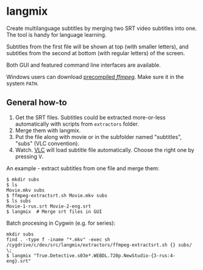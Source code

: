 # langmix

Create multilanguage subtitles by merging two SRT video subtitles into one.
The tool is handy for language learning.

Subtitles from the first file will be shown at top (with smaller letters),
and subtitles from the second at bottom (with regular letters) of the screen.

Both GUI and featured command line interfaces are available.

Windows users can download [precompiled *ffmpeg*](https://ffmpeg.org/download.html). Make sure it in the system `PATH`.

## General how-to

1. Get the SRT files. Subtitles could be extracted more-or-less automatically with scripts from `extractors` folder.
2. Merge them with langmix.
3. Put the file along with movie or in the subfolder named "subtitles", "subs" (VLC convention).
4. Watch. [VLC](https://videolan.org) will load subtitle file automatically. Choose the right one by pressing <kbd>V</kbd>.


An example - extract subtitles from one file and merge them:

    $ mkdir subs
    $ ls
    Movie.mkv subs
    $ ffmpeg-extractsrt.sh Movie.mkv subs
    $ ls subs
    Movie-1-rus.srt Movie-2-eng.srt
    $ langmix  # Merge srt files in GUI


Batch procesing in Cygwin (e.g. for series):

    mkdir subs
    find . -type f -iname "*.mkv" -exec sh /cygdrive/c/dev/src/langmix/extractors/ffmpeg-extractsrt.sh {} subs/ \;
    $ langmix "True.Detective.s03e*.WEBDL.720p.NewStudio-{3-rus:4-eng}.srt"
